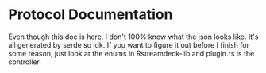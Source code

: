 # Protocol Documentation

Even though this doc is here, I don't 100% know what the json looks like. It's all generated by serde so idk. If you want to figure it out before I finish for some reason, just look at the enums in Rstreamdeck-lib and plugin.rs is the controller.




